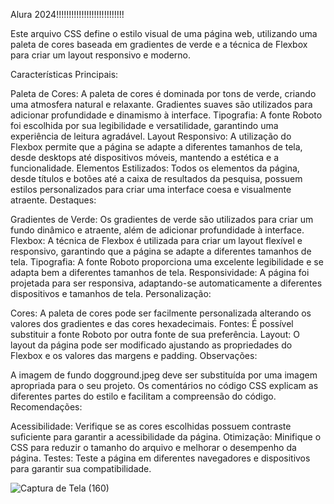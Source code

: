 Alura 2024!!!!!!!!!!!!!!!!!!!!!!!!!!!

Este arquivo CSS define o estilo visual de uma página web, utilizando uma paleta de cores baseada em gradientes de verde e a técnica de Flexbox para criar um layout responsivo e moderno.

Características Principais:

Paleta de Cores: A paleta de cores é dominada por tons de verde, criando uma atmosfera natural e relaxante. Gradientes suaves são utilizados para adicionar profundidade e dinamismo à interface.
Tipografia: A fonte Roboto foi escolhida por sua legibilidade e versatilidade, garantindo uma experiência de leitura agradável.
Layout Responsivo: A utilização do Flexbox permite que a página se adapte a diferentes tamanhos de tela, desde desktops até dispositivos móveis, mantendo a estética e a funcionalidade.
Elementos Estilizados: Todos os elementos da página, desde títulos e botões até a caixa de resultados da pesquisa, possuem estilos personalizados para criar uma interface coesa e visualmente atraente.
Destaques:

Gradientes de Verde: Os gradientes de verde são utilizados para criar um fundo dinâmico e atraente, além de adicionar profundidade à interface.
Flexbox: A técnica de Flexbox é utilizada para criar um layout flexível e responsivo, garantindo que a página se adapte a diferentes tamanhos de tela.
Tipografia: A fonte Roboto proporciona uma excelente legibilidade e se adapta bem a diferentes tamanhos de tela.
Responsividade: A página foi projetada para ser responsiva, adaptando-se automaticamente a diferentes dispositivos e tamanhos de tela.
Personalização:

Cores: A paleta de cores pode ser facilmente personalizada alterando os valores dos gradientes e das cores hexadecimais.
Fontes: É possível substituir a fonte Roboto por outra fonte de sua preferência.
Layout: O layout da página pode ser modificado ajustando as propriedades do Flexbox e os valores das margens e padding.
Observações:

A imagem de fundo dogground.jpeg deve ser substituída por uma imagem apropriada para o seu projeto.
Os comentários no código CSS explicam as diferentes partes do estilo e facilitam a compreensão do código.
Recomendações:

Acessibilidade: Verifique se as cores escolhidas possuem contraste suficiente para garantir a acessibilidade da página.
Otimização: Minifique o CSS para reduzir o tamanho do arquivo e melhorar o desempenho da página.
Testes: Teste a página em diferentes navegadores e dispositivos para garantir sua compatibilidade.


![Captura de Tela (160)](https://github.com/user-attachments/assets/4c87c1c4-0c0e-4e06-ad92-6fd1f8445748)

